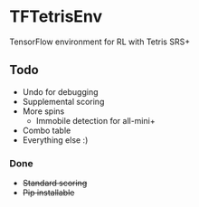 # TFTetrisEnv
TensorFlow environment for RL with Tetris SRS+

## Todo
- Undo for debugging
- Supplemental scoring
- More spins
	- Immobile detection for all-mini+
- Combo table
- Everything else :)

### Done
- ~~Standard scoring~~
- ~~Pip installable~~